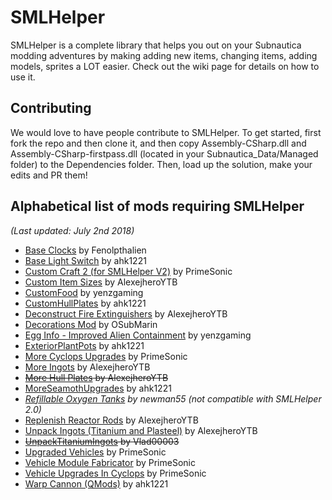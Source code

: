 # SMLHelper
SMLHelper is a complete library that helps you out on your Subnautica modding adventures by making adding new items, changing items, adding models, sprites a LOT easier. Check out the wiki page for details on how to use it.

## Contributing
We would love to have people contribute to SMLHelper. To get started, first fork the repo and then clone it, and then copy Assembly-CSharp.dll and Assembly-CSharp-firstpass.dll (located in your Subnautica_Data/Managed folder) to the Dependencies folder. Then, load up the solution, make your edits and PR them!

## Alphabetical list of mods requiring SMLHelper
_(Last updated: July 2nd 2018)_

* [Base Clocks](https://www.nexusmods.com/subnautica/mods/75) by Fenolpthalien
* [Base Light Switch](https://www.nexusmods.com/subnautica/mods/46) by ahk1221
* [Custom Craft 2 (for SMLHelper V2)](https://www.nexusmods.com/subnautica/mods/114) by PrimeSonic
* [Custom Item Sizes](https://www.nexusmods.com/subnautica/mods/79) by AlexejheroYTB
* [CustomFood](https://www.nexusmods.com/subnautica/mods/73) by yenzgaming
* [CustomHullPlates](https://www.nexusmods.com/subnautica/mods/95) by ahk1221
* [Deconstruct Fire Extinguishers](https://www.nexusmods.com/subnautica/mods/103) by AlexejheroYTB
* [Decorations Mod](https://www.nexusmods.com/subnautica/mods/102) by OSubMarin
* [Egg Info - Improved Alien Containment](https://www.nexusmods.com/subnautica/mods/81) by yenzgaming
* [ExteriorPlantPots](https://www.nexusmods.com/subnautica/mods/64) by ahk1221
* [More Cyclops Upgrades](https://www.nexusmods.com/subnautica/mods/101) by PrimeSonic
* [More Ingots](https://www.nexusmods.com/subnautica/mods/60) by AlexejheroYTB
* ~~[More Hull Plates](https://www.nexusmods.com/subnautica/mods/82) by AlexejheroYTB~~
* [MoreSeamothUpgrades](https://www.nexusmods.com/subnautica/mods/98) by ahk1221
* _[Refillable Oxygen Tanks](https://www.nexusmods.com/subnautica/mods/67) by newman55 (not compatible with SMLHelper 2.0)_
* [Replenish Reactor Rods](https://www.nexusmods.com/subnautica/mods/106) by AlexejheroYTB
* [Unpack Ingots (Titanium and Plasteel)](https://www.nexusmods.com/subnautica/mods/69) by AlexejheroYTB
* ~~[UnpackTitaniumIngots](https://www.nexusmods.com/subnautica/mods/57) by Vlad00003~~
* [Upgraded Vehicles](https://www.nexusmods.com/subnautica/mods/115) by PrimeSonic
* [Vehicle Module Fabricator](https://www.nexusmods.com/subnautica/mods/93) by PrimeSonic
* [Vehicle Upgrades In Cyclops](https://www.nexusmods.com/subnautica/mods/83) by PrimeSonic
* [Warp Cannon (QMods)](https://www.nexusmods.com/subnautica/mods/40) by ahk1221
